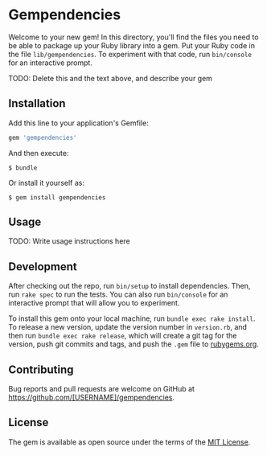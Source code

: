 # Gempendencies

Welcome to your new gem! In this directory, you'll find the files you need to be able to package up your Ruby library into a gem. Put your Ruby code in the file `lib/gempendencies`. To experiment with that code, run `bin/console` for an interactive prompt.

TODO: Delete this and the text above, and describe your gem

## Installation

Add this line to your application's Gemfile:

```ruby
gem 'gempendencies'
```

And then execute:

    $ bundle

Or install it yourself as:

    $ gem install gempendencies

## Usage

TODO: Write usage instructions here

## Development

After checking out the repo, run `bin/setup` to install dependencies. Then, run `rake spec` to run the tests. You can also run `bin/console` for an interactive prompt that will allow you to experiment.

To install this gem onto your local machine, run `bundle exec rake install`. To release a new version, update the version number in `version.rb`, and then run `bundle exec rake release`, which will create a git tag for the version, push git commits and tags, and push the `.gem` file to [rubygems.org](https://rubygems.org).

## Contributing

Bug reports and pull requests are welcome on GitHub at https://github.com/[USERNAME]/gempendencies.

## License

The gem is available as open source under the terms of the [MIT License](https://opensource.org/licenses/MIT).
